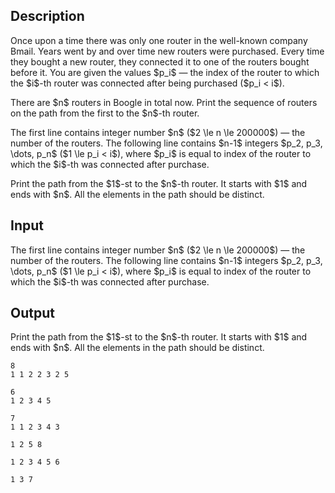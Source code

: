 ## Description

<div><p>Once upon a time there was only one router in the well-known company Bmail. Years went by and over time new routers were purchased. Every time they bought a new router, they connected it to one of the routers bought before it. You are given the values $p_i$ — the index of the router to which the $i$-th router was connected after being purchased ($p_i &lt; i$).</p><p>There are $n$ routers in Boogle in total now. Print the sequence of routers on the path from the first to the $n$-th router.</p></div><div class="input-specification"><p>The first line contains integer number $n$ ($2 \le n \le 200000$) — the number of the routers. The following line contains $n-1$ integers $p_2, p_3, \dots, p_n$ ($1 \le p_i &lt; i$), where $p_i$ is equal to index of the router to which the $i$-th was connected after purchase.</p></div><div class="output-specification"><p>Print the path from the $1$-st to the $n$-th router. It starts with $1$ and ends with $n$. All the elements in the path should be distinct.</p></div>

## Input

<p>The first line contains integer number $n$ ($2 \le n \le 200000$) — the number of the routers. The following line contains $n-1$ integers $p_2, p_3, \dots, p_n$ ($1 \le p_i &lt; i$), where $p_i$ is equal to index of the router to which the $i$-th was connected after purchase.</p>

## Output

<p>Print the path from the $1$-st to the $n$-th router. It starts with $1$ and ends with $n$. All the elements in the path should be distinct.</p>





```input1
8
1 1 2 2 3 2 5

```




```input2
6
1 2 3 4 5

```




```input3
7
1 1 2 3 4 3

```




```output1
1 2 5 8
```




```output2
1 2 3 4 5 6
```




```output3
1 3 7
```


